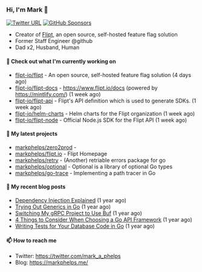 ### Hi, I'm Mark 👋

[![Twitter URL](https://img.shields.io/twitter/url?label=Follow%20Me&url=https%3A%2F%2Ftwitter.com%2Fmark_a_phelps)](https://twitter.com/mark_a_phelps)
[![GitHub Sponsors](https://img.shields.io/github/sponsors/markphelps?logo=github&style=social)](https://github.com/sponsors/markphelps)

* Creator of [Flipt](https://github.com/markphelps/flipt), an open source, self-hosted feature flag solution
* Former Staff Engineer @github
* Dad x2, Husband, Human

#### 👷 Check out what I'm currently working on

- [flipt-io/flipt](https://github.com/flipt-io/flipt) - An open source, self-hosted feature flag solution (4 days ago)
- [flipt-io/flipt-docs](https://github.com/flipt-io/flipt-docs) - https://www.flipt.io/docs (powered by https://mintlify.com/) (1 week ago)
- [flipt-io/flipt-api](https://github.com/flipt-io/flipt-api) - Flipt&#39;s API definition which is used to generate SDKs. (1 week ago)
- [flipt-io/helm-charts](https://github.com/flipt-io/helm-charts) - Helm charts for the Flipt organization (1 week ago)
- [flipt-io/flipt-node](https://github.com/flipt-io/flipt-node) - Official Node.js SDK for the Flipt API (1 week ago)

#### 🌱 My latest projects

- [markphelps/zero2prod](https://github.com/markphelps/zero2prod) - 
- [markphelps/flipt.io](https://github.com/markphelps/flipt.io) - Flipt Homepage
- [markphelps/retry](https://github.com/markphelps/retry) - (Another) retriable errors package for go
- [markphelps/optional](https://github.com/markphelps/optional) - Optional is a library of optional Go types
- [markphelps/go-trace](https://github.com/markphelps/go-trace) - Implementing a path tracer in Go

#### 📜 My recent blog posts

- [Dependency Injection Explained](https://markphelps.me/posts/dependency-injection-explained/) (1 year ago)
- [Trying Out Generics in Go](https://markphelps.me/posts/trying-out-generics-in-go/) (1 year ago)
- [Switching My gRPC Project to Use Buf](https://markphelps.me/posts/switching-my-grpc-project-to-use-buf/) (1 year ago)
- [4 Things to Consider When Choosing a Go API Framework](https://markphelps.me/posts/4-things-to-consider-when-choosing-a-go-api-framework/) (1 year ago)
- [Writing Tests for Your Database Code in Go](https://markphelps.me/posts/writing-tests-for-your-database-code-in-go/) (1 year ago)

#### 📫 How to reach me

- Twitter: https://twitter.com/mark_a_phelps
- Blog: https://markphelps.me/
